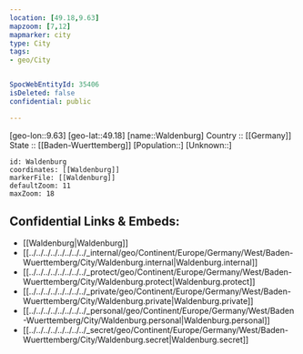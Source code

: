 ```yaml
---
location: [49.18,9.63] 
mapzoom: [7,12] 
mapmarker: city 
type: City
tags:
- geo/City


SpocWebEntityId: 35406
isDeleted: false
confidential: public

---
```

[geo-lon::9.63] 
[geo-lat::49.18] 
[name::Waldenburg] 
Country :: [[Germany]]  
State :: [[Baden-Wuerttemberg]] 
[Population::] 
[Unknown::] 


```leaflet
id: Waldenburg
coordinates: [[Waldenburg]] 
markerFile: [[Waldenburg]] 
defaultZoom: 11 
maxZoom: 18
```


## Confidential Links & Embeds: 
- [[Waldenburg|Waldenburg]]  
- [[../../../../../../../../_internal/geo/Continent/Europe/Germany/West/Baden-Wuerttemberg/City/Waldenburg.internal|Waldenburg.internal]] 
- [[../../../../../../../../_protect/geo/Continent/Europe/Germany/West/Baden-Wuerttemberg/City/Waldenburg.protect|Waldenburg.protect]] 
- [[../../../../../../../../_private/geo/Continent/Europe/Germany/West/Baden-Wuerttemberg/City/Waldenburg.private|Waldenburg.private]] 
- [[../../../../../../../../_personal/geo/Continent/Europe/Germany/West/Baden-Wuerttemberg/City/Waldenburg.personal|Waldenburg.personal]] 
- [[../../../../../../../../_secret/geo/Continent/Europe/Germany/West/Baden-Wuerttemberg/City/Waldenburg.secret|Waldenburg.secret]] 
